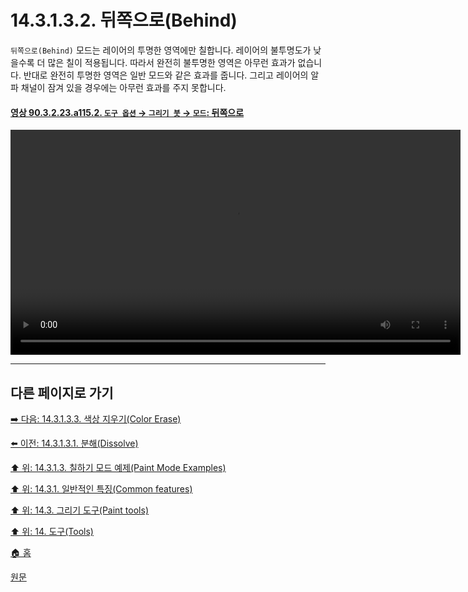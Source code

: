 # 14.3.1.3.2. 뒤쪽으로(Behind)
`뒤쪽으로(Behind)` 모드는 레이어의 투명한 영역에만 칠합니다. 레이어의 불투명도가 낮을수록 더 많은 칠이 적용됩니다. 따라서 완전히 불투명한 영역은 아무런 효과가 없습니다. 반대로 완전히 투명한 영역은 일반 모드와 같은 효과를 줍니다. 그리고 레이어의 알파 채널이 잠겨 있을 경우에는 아무런 효과를 주지 못합니다.

<a id="90-03-02-23-a115-02"></a>

#### [영상 90.3.2.23.a115.2. `도구 옵션` → `그리기 붓` → `모드`: 뒤쪽으로](./90-03-02-23-paintbrush.md#90-03-02-23-a115-02)
<video controls="controls" width="720" src="https://github.com/wonder13662/gimp/assets/15767104/defaba35-2cbd-45ec-94f4-9d185df5438e"></video>

***

## 다른 페이지로 가기

[➡️ 다음: 14.3.1.3.3. 색상 지우기(Color Erase)](./14-03-01-03-03-color_erase.md)

[⬅️ 이전: 14.3.1.3.1. 분해(Dissolve)](./14-03-01-03-01-dissolve.md)

[⬆️ 위: 14.3.1.3. 칠하기 모드 예제(Paint Mode Examples)](./14-03-01-03-00-paint_mode_examples.md)

[⬆️ 위: 14.3.1. 일반적인 특징(Common features)](./14-03-01-00-common-features.md)

[⬆️ 위: 14.3. 그리기 도구(Paint tools)](./14-03-00-paint-tools.md)

[⬆️ 위: 14. 도구(Tools)](./14-00-tools.md)

[🏠 홈](./00-home.md)

[원문](https://docs.gimp.org/2.10/ko/gimp-tools-paint.html#gimp-paint-mode-examples)
